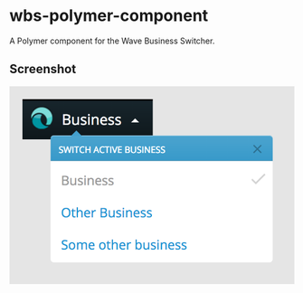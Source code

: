 # wbs-polymer-component

A Polymer component for the Wave Business Switcher.

## Screenshot

![example](https://raw.githubusercontent.com/NickPresta/wbs-polymer-component/master/switcher.png)
